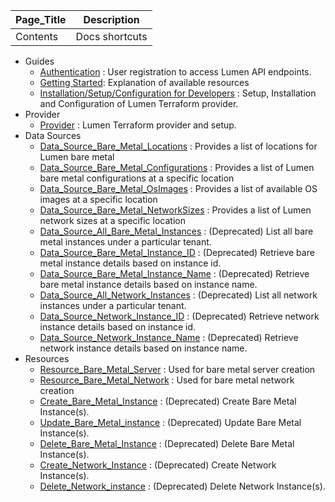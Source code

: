 | Page_Title      | Description                                 |
|-----------------|---------------------------------------------|
| Contents  | Docs shortcuts        |

- Guides
    - [Authentication](guides/authentication.md) : User registration to access Lumen API endpoints.
    - [Getting Started](guides/getting_started.md): Explanation of available resources
    - [Installation/Setup/Configuration for Developers](../README.md) : Setup, Installation and Configuration of Lumen Terraform provider.
- Provider
    - [Provider](provider/provider.md) : Lumen Terraform provider and setup.
- Data Sources
    - [Data_Source_Bare_Metal_Locations](data-sources/data_source_bare_metal_locations.md) : Provides a list of locations for Lumen bare metal
    - [Data_Source_Bare_Metal_Configurations](data-sources/data_source_bare_metal_configurations.md) : Provides a list of Lumen bare metal configurations at a specific location
    - [Data_Source_Bare_Metal_OsImages](data-sources/data_source_bare_metal_osImages.md) : Provides a list of available OS images at a specific location
    - [Data_Source_Bare_Metal_NetworkSizes](data-sources/data_source_bare_metal_networkSizes.md) : Provides a list of Lumen network sizes at a specific location
    - [Data_Source_All_Bare_Metal_Instances](data-sources/data_source_bare_metal_instances.md) : (Deprecated) List all bare metal instances under a particular tenant.
    - [Data_Source_Bare_Metal_Instance_ID](data-sources/data_source_bare_metal_instance_id.md) : (Deprecated) Retrieve bare metal instance details based on instance id.
    - [Data_Source_Bare_Metal_Instance_Name](data-sources/data_source_bare_metal_instance_name.md) : (Deprecated) Retrieve bare metal instance details based on instance name.
    - [Data_Source_All_Network_Instances](data-sources/data_source_network_instances.md) : (Deprecated) List all network instances under a particular tenant.
    - [Data_Source_Network_Instance_ID](data-sources/data_source_network_instance_id.md) : (Deprecated) Retrieve network instance details based on instance id.
    - [Data_Source_Network_Instance_Name](data-sources/data_source_network_instance_name.md) : (Deprecated) Retrieve network instance details based on instance name.
- Resources
    - [Resource_Bare_Metal_Server](resources/resource_bare_metal_server.md) : Used for bare metal server creation
    - [Resource_Bare_Metal_Network](resources/resource_bare_metal_network.md) : Used for bare metal network creation
    - [Create_Bare_Metal_Instance](resources/resource_order_create_bare_metal_instance.md) : (Deprecated) Create Bare Metal Instance(s).
    - [Update_Bare_Metal_instance](resources/resource_order_update_bare_metal_instance.md) : (Deprecated) Update Bare Metal Instance(s).
    - [Delete_Bare_Metal_Instance](resources/resource_order_delete_bare_metal_instance.md) : (Deprecated) Delete Bare Metal Instance(s).
    - [Create_Network_Instance](resources/resource_order_create_network_instance.md) : (Deprecated) Create Network Instance(s).
    - [Delete_Network_instance](resources/resource_order_delete_network_instance.md) : (Deprecated) Delete Network Instance(s).
